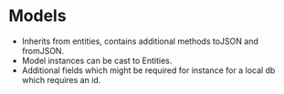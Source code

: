# Models

- Inherits from entities,
  contains additional methods toJSON and fromJSON.
- Model instances can be cast to Entities.
- Additional fields which might be required for instance for a local db which requires an id.
